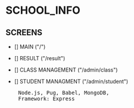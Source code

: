# SCHOOL_INFO

## SCREENS

- [] MAIN ("/")
- [] RESULT ("/result")

- [] CLASS MANAGEMENT ("/admin/class")
- [] STUDENT MANAGMENT ("/admin/student")

<pre>
    Node.js, Pug, Babel, MongoDB,
    Framework: Express
</pre>
